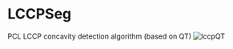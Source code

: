 # LCCPSeg
PCL LCCP concavity detection algorithm (based on QT)
![lccpQT](https://github.com/excitin9/LCCPSeg/blob/main/resources/lccpQT.png)
